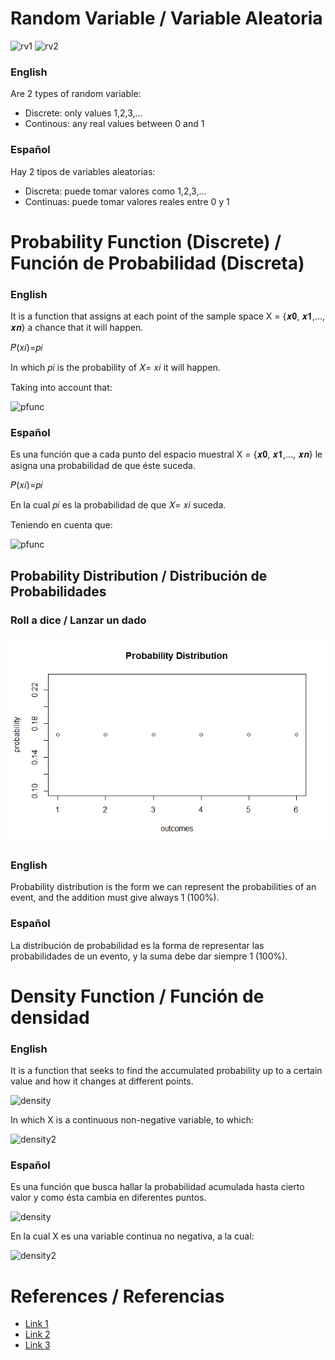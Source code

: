 # Random Variable / Variable Aleatoria

![rv1](https://upload.wikimedia.org/wikipedia/commons/thumb/c/c4/Random_Variable_as_a_Function-en.svg/1200px-Random_Variable_as_a_Function-en.svg.png)
![rv2](https://www.mathsisfun.com/data/images/random-variable-1.svg)

### English
Are 2 types of random variable:
- Discrete: only values 1,2,3,...
- Continous: any real values between 0 and 1

### Español
Hay 2 tipos de variables aleatorias:
- Discreta: puede tomar valores como 1,2,3,...
- Continuas: puede tomar valores reales entre 0 y 1

# Probability Function (Discrete) / Función de Probabilidad (Discreta)

### English

It is a function that assigns at each point of the sample space X = {𝒙𝟎, 𝒙𝟏,…, 𝒙𝒏} a chance that it will happen.

𝑃(𝑥𝑖)=𝑝𝑖

In which 𝑝𝑖 is the probability of 𝑋= 𝑥𝑖 it will happen.

Taking into account that:

![pfunc](https://wikimedia.org/api/rest_v1/media/math/render/svg/0e348c109ba127fc624e3e750fc03f4dee89048b)

### Español

Es una función que a cada punto del espacio muestral X = {𝒙𝟎, 𝒙𝟏,…, 𝒙𝒏} le asigna una probabilidad de que éste suceda.

𝑃(𝑥𝑖)=𝑝𝑖

En la cual 𝑝𝑖 es la probabilidad de que 𝑋= 𝑥𝑖 suceda.

Teniendo en cuenta que:

![pfunc](https://wikimedia.org/api/rest_v1/media/math/render/svg/0e348c109ba127fc624e3e750fc03f4dee89048b)

## Probability Distribution / Distribución de Probabilidades

### Roll a dice / Lanzar un dado
![distribution](src/Distribution.png)

### English

Probability distribution is the form we can represent the probabilities of an event, and the addition must give always 1 (100%).

### Español 

La distribución de probabilidad es la forma de representar las probabilidades de un evento, y la suma debe dar siempre 1 (100%).

# Density Function / Función de densidad

### English

It is a function that seeks to find the accumulated probability up to a certain value and how it changes at different points.

![density](https://wikimedia.org/api/rest_v1/media/math/render/svg/b88a30fa1292a22a753983e36882576f604e1314)

In which X is a continuous non-negative variable, to which:

![density2](https://wikimedia.org/api/rest_v1/media/math/render/svg/7d7da5c706793719911814ea9881bcdaaeed014d)


### Español

Es una función que busca hallar la probabilidad acumulada hasta cierto valor y como ésta cambia en diferentes puntos.

![density](https://wikimedia.org/api/rest_v1/media/math/render/svg/b88a30fa1292a22a753983e36882576f604e1314)

En la cual X es una variable continua no negativa, a la cual:

![density2](https://wikimedia.org/api/rest_v1/media/math/render/svg/7d7da5c706793719911814ea9881bcdaaeed014d)






# References / Referencias
- [Link 1](https://rpubs.com/jcross/discreteRV)
- [Link 2](https://www.econometrics-with-r.org/2-1-random-variables-and-probability-distributions.html)
- [Link 3](https://www.rdocumentation.org/packages/stats/versions/3.6.1/topics/density)